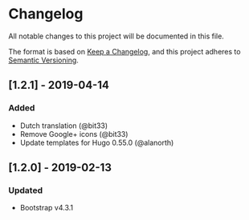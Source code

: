 # Changelog
All notable changes to this project will be documented in this file.

The format is based on [Keep a Changelog](https://keepachangelog.com/en/1.0.0/),
and this project adheres to [Semantic Versioning](https://semver.org/spec/v2.0.0.html).

## [1.2.1] - 2019-04-14
### Added
- Dutch translation (@bit33)
- Remove Google+ icons (@bit33)
- Update templates for Hugo 0.55.0 (@alanorth)

## [1.2.0] - 2019-02-13
### Updated
- Bootstrap v4.3.1
